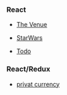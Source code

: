 ### React

- [The Venue](https://react-cyberspacedk.surge.sh/)

- [StarWars](https://startwars-cyberspacedk.surge.sh/people/)

- [Todo](https://todo-cyberspacedk.surge.sh/)

### React/Redux

- [privat currency](https://privat-cyberspacedk.surge.sh/)




